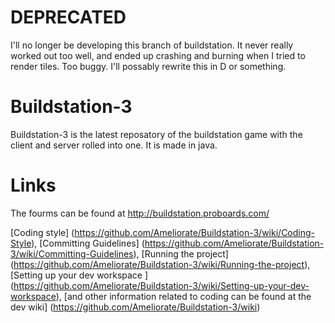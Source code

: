 # DEPRECATED
I'll no longer be developing this branch of buildstation. It never really worked out too well, and ended up crashing and burning when I tried to render tiles. Too buggy. I'll possably rewrite this in D or something.

# Buildstation-3
Buildstation-3 is the latest reposatory of the buildstation game with the client and server rolled into one. It is made in java.

# Links
The fourms can be found at http://buildstation.proboards.com/

[Coding style] (https://github.com/Ameliorate/Buildstation-3/wiki/Coding-Style), [Committing Guidelines] (https://github.com/Ameliorate/Buildstation-3/wiki/Committing-Guidelines), [Running the project] (https://github.com/Ameliorate/Buildstation-3/wiki/Running-the-project), [Setting up your dev workspace
] (https://github.com/Ameliorate/Buildstation-3/wiki/Setting-up-your-dev-workspace), [and other information related to coding can be found at the dev wiki] (https://github.com/Ameliorate/Buildstation-3/wiki)





